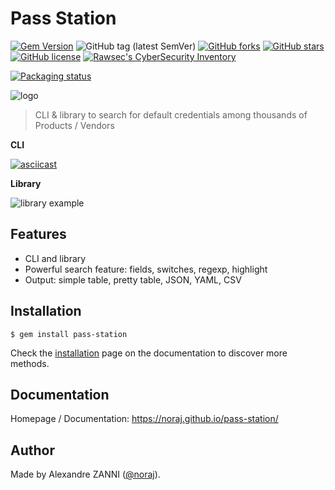 # Pass Station

[![Gem Version](https://badge.fury.io/rb/pass-station.svg)](https://badge.fury.io/rb/pass-station)
![GitHub tag (latest SemVer)](https://img.shields.io/github/tag/noraj/pass-station)
[![GitHub forks](https://img.shields.io/github/forks/noraj/pass-station)](https://github.com/noraj/pass-station/network)
[![GitHub stars](https://img.shields.io/github/stars/noraj/pass-station)](https://github.com/noraj/pass-station/stargazers)
[![GitHub license](https://img.shields.io/github/license/noraj/pass-station)](https://github.com/noraj/pass-station/blob/master/LICENSE)
[![Rawsec's CyberSecurity Inventory](https://inventory.raw.pm/img/badges/Rawsec-inventoried-FF5050_flat.svg)](https://inventory.raw.pm/tools.html#Pass%20Station)

[![Packaging status](https://repology.org/badge/vertical-allrepos/pass-station.svg)](https://repology.org/project/pass-station/versions)

![logo](docs/_media/logo.png)

> CLI & library to search for default credentials among thousands of Products / Vendors

**CLI**

[![asciicast](https://asciinema.org/a/397713.svg)](https://asciinema.org/a/397713)

**Library**

![library example](https://i.imgur.com/XjhS66Y.png)

## Features

- CLI and library
- Powerful search feature: fields, switches, regexp, highlight
- Output: simple table, pretty table, JSON, YAML, CSV

## Installation

```plaintext
$ gem install pass-station
```

Check the [installation](https://noraj.github.io/pass-station/) page on the documentation to discover more methods.

## Documentation

Homepage / Documentation: https://noraj.github.io/pass-station/

## Author

Made by Alexandre ZANNI ([@noraj](https://pwn.by/noraj/)).
